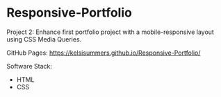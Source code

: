 # Responsive-Portfolio

Project 2: Enhance first portfolio project with a mobile-responsive layout using CSS Media Queries.

GitHub Pages: https://kelsisummers.github.io/Responsive-Portfolio/

Software Stack:
  - HTML
  - CSS
